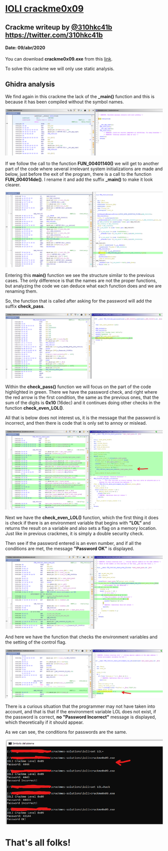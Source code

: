 # [IOLI crackme0x09](crackme0x09.exe) 

## Crackme writeup by [@310hkc41b](https://twitter.com/310hkc41b) https://twitter.com/310hkc41b
#### Date: 09/abr/2020 

You can download **crackme0x09.exe** from this [link](crackme0x09.exe). 

To solve this cackme we will only use static analysis.


## Ghidra analysis

We find again in this crackme the lack of the **_main()** function and this is because it has been compiled without the symbol names.

![crackme_001](crackme0x09-001.png "entry point") 

If we follow the call to the function **FUN_00401140()** we will get to another part of the code where several irrelevant system initializations are made and below, just before the exit of the program, there is a call to the function **FUN_004014de()**. I rename it and add the suffix **_main()** to make it look clearer.

![crackme_002](crackme0x09-002.png "FUN_00401140") 

Entering this **main()** function we see the structure similar to the previous cases. The only difference is that the names are not the proper functions, but analyzing the code we can deduce what each function does and we are renaming them.

So, the function that is called after asking for the password will add the suffix **check_pass**.

![crackme_003](crackme0x09-003.png "main") 

Within the **check_pass()** function we will focus on the part of the code highlighted in green. There we have the password check, and right where the red arrow is the first condition, the same as the previous ones, that the sum of the digits is **0x10** (16dec) and it continues doing other checks in the function **check_even_LOL()**.

All that is below does not interest us, it is the message that the password is incorrect, and then there is code that is only set to annoy or mislead.

![crackme_004](crackme0x09-004.png "check_pass") 

Next we have the **check_even_LOL()** function, which the first thing it does is check if there is an environment variable that begins with **"LOL"** and returns the result on a variable and also sets a flag on a memory location. Just like in previous crackmes, it is simply a double security check.

Then see if the password entered is an even number, and if all the conditions are met, the message **"Password OK"** is displayed.

![crackme_005](crackme0x09-005.png "check_even_LOL") 

And here we have the function that checks the environment variables and the setting of the control flag.

![crackme_006](crackme0x09-006.png "check_evnvironment_LOL") 

There is a curious situation that the programmer may not have taken into account, and that is that if the environment variable LOL does not exist, if the password is correct, **no "Password Incorrect"** message is displayed, which theoretically if it should appear.

As we can see, the conditions for passwords are the same.

![crackme_007](crackme0x09-007.png "result") 

# That's all folks!


